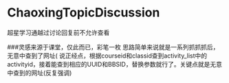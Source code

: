 # ChaoxingTopicDiscussion
超星学习通越过讨论回复前不允许查看  

###灵感来源于课堂，仅此而已，彩笔一枚
思路简单来说就是一系列抓抓抓后，无意中查到了网址(
说正经点，根据courseid和classid查到activity_list中的activityid，接着能查到相应的UUID和BBSID，替换参数就行了。关键点就是无意中查到的网址(反复强调)

